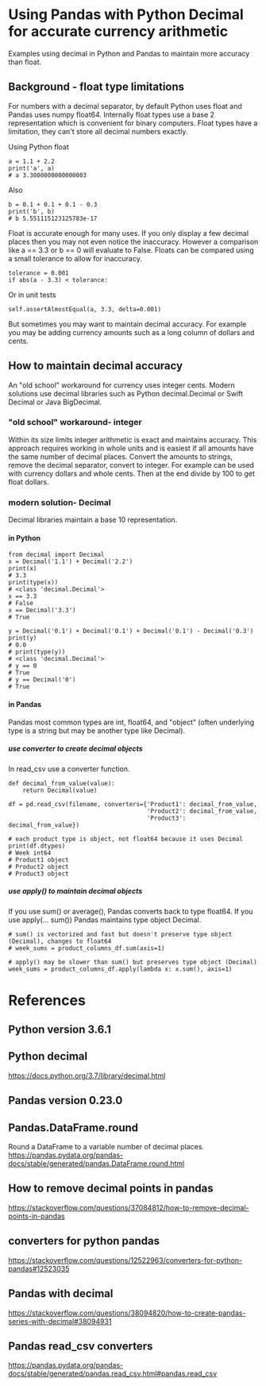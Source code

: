 # Using Pandas with Python Decimal for accurate currency arithmetic
Examples using decimal in Python and Pandas to maintain more accuracy than float.

## Background - float type limitations
For numbers with a decimal separator, by default Python uses float and Pandas uses numpy float64.
Internally float types use a base 2 representation which is convenient for binary computers.
Float types have a limitation, they can't store all decimal numbers exactly.

Using Python float

    a = 1.1 + 2.2
    print('a', a)
    # a 3.3000000000000003

Also

    b = 0.1 + 0.1 + 0.1 - 0.3
    print('b', b)
    # b 5.551115123125783e-17

Float is accurate enough for many uses.
If you only display a few decimal places then you may not even notice the inaccuracy.
However a comparison like a == 3.3 or b == 0 will evaluate to False.
Floats can be compared using a small tolerance to allow for inaccuracy.

    tolerance = 0.001
    if abs(a - 3.3) < tolerance:

Or in unit tests

    self.assertAlmostEqual(a, 3.3, delta=0.001)

But sometimes you may want to maintain decimal accuracy.
For example you may be adding currency amounts such as a long column of dollars and cents.

## How to maintain decimal accuracy
An "old school" workaround for currency uses integer cents.
Modern solutions use decimal libraries such as Python decimal.Decimal or Swift Decimal or Java BigDecimal.

### "old school" workaround- integer
Within its size limits integer arithmetic is exact and maintains accuracy.
This approach requires working in whole units and is easiest if all amounts have the same number of decimal places.
Convert the amounts to strings, remove the decimal separator, convert to integer.
For example can be used with currency dollars and whole cents.
Then at the end divide by 100 to get float dollars.

### modern solution- Decimal
Decimal libraries maintain a base 10 representation.

#### in Python

    from decimal import Decimal
    x = Decimal('1.1') + Decimal('2.2')
    print(x)
    # 3.3
    print(type(x))
    # <class 'decimal.Decimal'>
    x == 3.3
    # False
    x == Decimal('3.3')
    # True

    y = Decimal('0.1') + Decimal('0.1') + Decimal('0.1') - Decimal('0.3')
    print(y)
    # 0.0
    # print(type(y))
    # <class 'decimal.Decimal'>
    # y == 0
    # True
    # y == Decimal('0')
    # True

#### in Pandas
Pandas most common types are int, float64, and "object" (often underlying type is a string but may be another type like Decimal).

##### use converter to create decimal objects
In read_csv use a converter function.

    def decimal_from_value(value):
        return Decimal(value)

    df = pd.read_csv(filename, converters={'Product1': decimal_from_value,
                                           'Product2': decimal_from_value,
                                           'Product3': decimal_from_value})

    # each product type is object, not float64 because it uses Decimal
    print(df.dtypes)
    # Week int64
    # Product1 object
    # Product2 object
    # Product3 object

##### use apply() to maintain decimal objects
If you use sum() or average(), Pandas converts back to type float64.
If you use apply(... sum()) Pandas maintains type object Decimal.

    # sum() is vectorized and fast but doesn't preserve type object (Decimal), changes to float64
    # week_sums = product_columns_df.sum(axis=1)

    # apply() may be slower than sum() but preserves type object (Decimal)
    week_sums = product_columns_df.apply(lambda x: x.sum(), axis=1)

# References

## Python version 3.6.1

## Python decimal
https://docs.python.org/3.7/library/decimal.html

## Pandas version 0.23.0

## Pandas.DataFrame.round
Round a DataFrame to a variable number of decimal places.
https://pandas.pydata.org/pandas-docs/stable/generated/pandas.DataFrame.round.html

## How to remove decimal points in pandas
https://stackoverflow.com/questions/37084812/how-to-remove-decimal-points-in-pandas

## converters for python pandas
https://stackoverflow.com/questions/12522963/converters-for-python-pandas#12523035

## Pandas with decimal
https://stackoverflow.com/questions/38094820/how-to-create-pandas-series-with-decimal#38094931

## Pandas read_csv converters
https://pandas.pydata.org/pandas-docs/stable/generated/pandas.read_csv.html#pandas.read_csv

